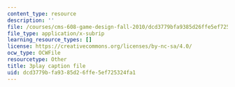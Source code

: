 ```yaml
---
content_type: resource
description: ''
file: /courses/cms-608-game-design-fall-2010/dcd3779bfa9385d26ffe5ef725324fa1_68555.srt
file_type: application/x-subrip
learning_resource_types: []
license: https://creativecommons.org/licenses/by-nc-sa/4.0/
ocw_type: OCWFile
resourcetype: Other
title: 3play caption file
uid: dcd3779b-fa93-85d2-6ffe-5ef725324fa1
---
```


